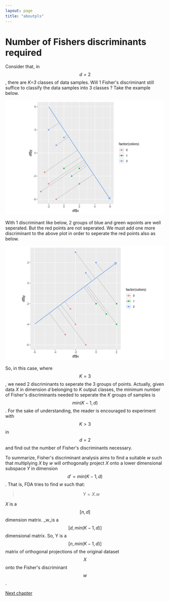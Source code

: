 ```yaml
---
layout: page
title: "aboutpls"
---
```


# Number of Fishers discriminants required

Consider that, in $$d=2$$, there are _K=3_ classes of data samples. Will 1 Fisher's discriminant still suffice to classify the data samples into 3 classes ? Take the example below. 

![Number of Fisher's discriminants](images/Fig4.png)

With 1 discriminant like below, 2 groups of blue and green wpoints are well seperated. But the red points are not seperated. We must add one more discriminant to the above plot in order to seperate the red points also as below. 

![Number of Fisher's discriminants](images/Fig5.png)

So, in this case, where $$K=3$$, we need 2 discriminants to seperate the 3 groups of points. Actually, given data _X_ in dimension _d_ belonging to _K_ output classes, the minimum number of Fisher's discriminants needed to seperate the _K_ groups of samples is $$min(K-1,d)$$. For the sake of understanding, the reader is encouraged to experiment with $$K > 3$$ in $$d=2$$ and find out the number of Fisher's discriminants necessary. 

To summarize, Fisher's discriminant analysis aims to find a suitable _w_ such that multiplying _X_ by _w_ will orthogonally project _X_ onto a lower dimensional subspace _Y_ in dimension $$d'=min(K-1,d)$$. That is, FDA tries to find _w_ such that:

> $$Y=X.w$$

_X_ is a $$[n,d]$$ dimension matrix. _w_is a $$[d, min(K-1,d)]$$ dimensional matrix. So, Y is a $$[n, min(K-1,d)]$$ matrix of orthogonal projections of the original dataset $$X$$ onto the Fisher's discriminant $$w$$. 

<a class="continue" href="chapter4.html">Next chapter</a>

